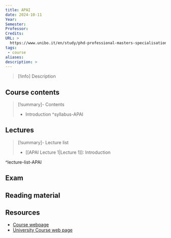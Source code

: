 ```yaml
---
title: APAI
date: 2024-10-11
Year: 
Semester: 
Professor: 
Credits: 
URL: >
  https://www.unibo.it/en/study/phd-professional-masters-specialisation-schools-and-other-programmes/course-unit-catalogue/course-unit/2024/
tags: 
 - course
aliases: 
description: >
---
```


>[!info] Description
>
## Course contents

>[!summary]- Contents 
> - Introduction
^syllabus-APAI
## Lectures

>[!summary]- Lecture list
> - [[APAI Lecture 1|Lecture 1]]: Introduction

^lecture-list-APAI

## Exam


## Reading material


## Resources

- [Course webpage](https://www.moreno.marzolla.name/teaching/APAI/)
- [University Course web page](https://www.unibo.it/en/study/phd-professional-masters-specialisation-schools-and-other-programmes/course-unit-catalogue/course-unit/2024/)
